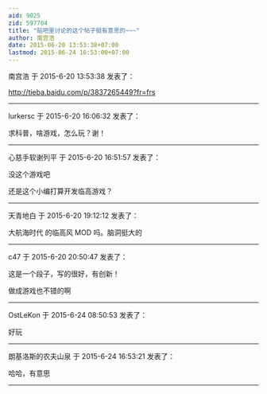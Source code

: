 ```yaml
---
aid: 9025
zid: 597704
title: "贴吧里讨论的这个帖子挺有意思的~~~"
author: 南宫浩
date: 2015-06-20 13:53:38+07:00
lastmod: 2015-06-24 16:53:00+07:00
---
```


南宫浩 于 2015-6-20 13:53:38 发表了：

http://tieba.baidu.com/p/3837265449?fr=frs

---

lurkersc 于 2015-6-20 16:06:32 发表了：

求科普，啥游戏，怎么玩？谢！

---

心慈手软谢列平 于 2015-6-20 16:51:57 发表了：

没这个游戏吧

还是这个小编打算开发临高游戏？

---

天青地白 于 2015-6-20 19:12:12 发表了：

大航海时代 的临高风 MOD 吗。脑洞挺大的

---

c47 于 2015-6-20 20:50:47 发表了：

这是一个段子，写的很好，有创新！

做成游戏也不错的啊

---

OstLeKon 于 2015-6-24 08:50:53 发表了：

好玩

---

朗基洛斯的农夫山泉 于 2015-6-24 16:53:21 发表了：

哈哈，有意思

---
